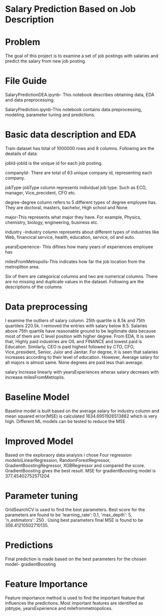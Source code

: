 # Salary Prediction Based on Job Description
# Problem

The goal of this project is to examine a set of job postings with salaries and predict the salary from new job posting.
# File Guide
SalaryPredictionDEA.ipynb- This notebook describes obtaining data, EDA and data preprocessing.

SalaryPrediction.ipynb-This notebook contains data preprocessing, modeling, parameter tuning and predictions.
# Basic data description and EDA
Train dataset has total of 1000000 rows and 8 columns. Following are the deatails of data:

jobId-jobId is the unique id for each job posting.

companyId- There are total of 63 unique company id, representing each company.

jobType-jobType column represents individual job type. Such as ECO, manager, Vice_precident, CFO etc.

degree-degree column refers to 5 different types of degree employee has. They are doctoral, masters, bachelor, High school and None.

major-This represents what major they have. For example, Physics, chemistry, biology, engineering, business etc.

industry -industry column represents about different types of industries like Web, financical service, health, education, service, oil and auto.

yearsExperience- This difines how many years of experiences employee has

milesFromMetropolis-This indicates how far the job location from the metropliton area.

Six of them are categorical columns and two are numerical columns. There are no missing and duplicate values in the dataset. Following are the descriptions of the columns

# Data preprocessing
I examine the outliers of salary column. 25th quartile is 8.5k and 75th quartileis 220.5k. I removed the entries with salary below 8.5. Salaries above 75th quartile have reasonable ground to be legitimate data because most of them are C level position with higher degree. From EDA, It is seen that, Highly paid industries are OIL and FINANCE and lowest paid is Education. Similarly, CEO is paid highest followed by CTO, CFO, Vice_president, Senior, Juior and Janitar. For degree, it is seen that salaries increases according to their level of education. However, Average salary for all majors is almost same. None degrees are paid less than average. 

salary Increase linearly with yearsExperiences wheras salary decreaes with increase milesFromMetroplis.

# Baseline Model
Baseline model is built based on the average salary for industry column and mean squared error(MSE) is calculated 1634.6951926513882 which is very high. Different ML models can be tested to reduce the MSE

# Improved Model
Based on the exploraory data analysis i chose Four regression models(LinearRegression, RandomForestRegressor, GradientBoostingRegressor, XGBRegressor and compared the score. GradientBoosting gives the best result. MSE for gradientBoosting model is 377.45402752571204

# Parameter tuning
GridSearchCV is used to find the best parameters. Best score for the parameters are found to be 'learning_rate': 0.1, 'max_depth': 5, 'n_estimators': 250 . Using best parameters final MSE is found to be 356.41210502710135.
# Predictions
Final prediction is made based on the best parameters for the chosen model- gradientBoosting
# Feature Importance
Feature importance method is used to find the important feature that influences the predictions. Most important features are identified as jobtype, yearsExperience and milefrommetropolices.

